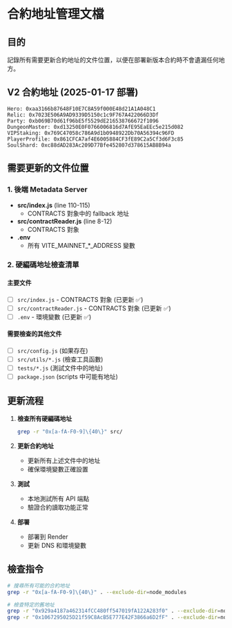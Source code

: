 # 合約地址管理文檔

## 目的
記錄所有需要更新合約地址的文件位置，以便在部署新版本合約時不會遺漏任何地方。

## V2 合約地址 (2025-01-17 部署)

```
Hero: 0xaa3166b87648F10E7C8A59f000E48d21A1A048C1  
Relic: 0x7023E506A9AD9339D5150c1c9F767A422066D3Df
Party: 0xb069B70d61f96bE5f5529dE216538766672f1096
DungeonMaster: 0xd13250E0F0766006816d7AfE95EaEEc5e215d082
VIPStaking: 0x769C47058c786A9d1b0948922Db70A56394c96FD
PlayerProfile: 0x861CFCA7af4E6005884CF3fE89C2a5Cf3d6F3c85
SoulShard: 0xc88dAD283Ac209D77Bfe452807d378615AB8B94a
```

## 需要更新的文件位置

### 1. 後端 Metadata Server
- **src/index.js** (line 110-115)
  - CONTRACTS 對象中的 fallback 地址
- **src/contractReader.js** (line 8-12)
  - CONTRACTS 對象
- **.env**
  - 所有 VITE_MAINNET_*_ADDRESS 變數

### 2. 硬編碼地址檢查清單

#### 主要文件
- [ ] `src/index.js` - CONTRACTS 對象 (已更新 ✅)
- [ ] `src/contractReader.js` - CONTRACTS 對象 (已更新 ✅)
- [ ] `.env` - 環境變數 (已更新 ✅)

#### 需要檢查的其他文件
- [ ] `src/config.js` (如果存在)
- [ ] `src/utils/*.js` (檢查工具函數)
- [ ] `tests/*.js` (測試文件中的地址)
- [ ] `package.json` (scripts 中可能有地址)

## 更新流程

1. **檢查所有硬編碼地址**
   ```bash
   grep -r "0x[a-fA-F0-9]\{40\}" src/
   ```

2. **更新合約地址**
   - 更新所有上述文件中的地址
   - 確保環境變數正確設置

3. **測試**
   - 本地測試所有 API 端點
   - 驗證合約讀取功能正常

4. **部署**
   - 部署到 Render
   - 更新 DNS 和環境變數

## 檢查指令

```bash
# 搜尋所有可能的合約地址
grep -r "0x[a-fA-F0-9]\{40\}" . --exclude-dir=node_modules

# 檢查特定的舊地址
grep -r "0x929a4187a462314fCC480ff547019fA122A283f0" . --exclude-dir=node_modules
grep -r "0x1067295025D21f59C8AcB5E777E42F3866a6D2fF" . --exclude-dir=node_modules
```